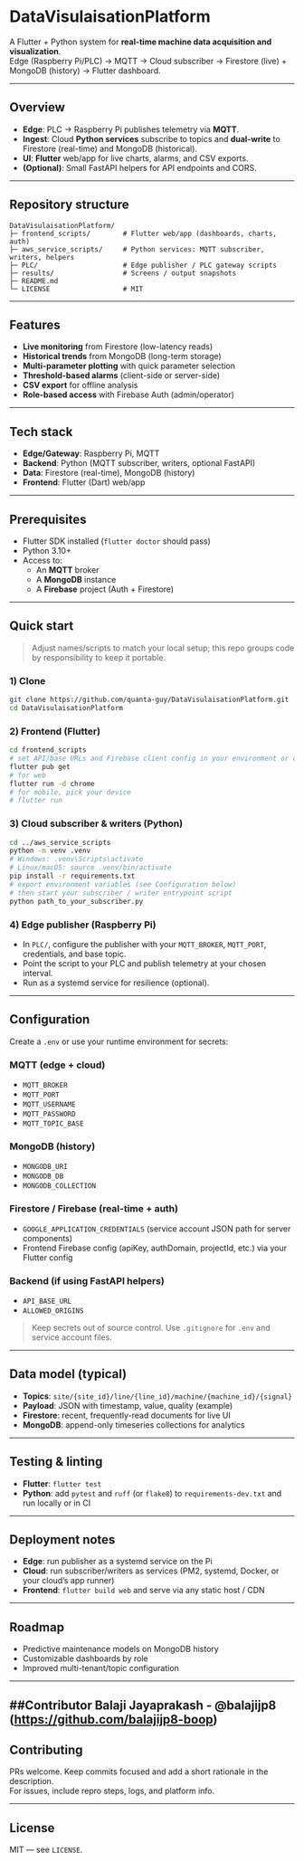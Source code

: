 # DataVisulaisationPlatform

A Flutter + Python system for **real-time machine data acquisition and visualization**.  
Edge (Raspberry Pi/PLC) → MQTT → Cloud subscriber → Firestore (live) + MongoDB (history) → Flutter dashboard.

---

## Overview

- **Edge**: PLC → Raspberry Pi publishes telemetry via **MQTT**.
- **Ingest**: Cloud **Python services** subscribe to topics and **dual-write** to Firestore (real-time) and MongoDB (historical).
- **UI**: **Flutter** web/app for live charts, alarms, and CSV exports.
- **(Optional)**: Small FastAPI helpers for API endpoints and CORS.

---

## Repository structure

```
DataVisulaisationPlatform/
├─ frontend_scripts/        # Flutter web/app (dashboards, charts, auth)
├─ aws_service_scripts/     # Python services: MQTT subscriber, writers, helpers
├─ PLC/                     # Edge publisher / PLC gateway scripts
├─ results/                 # Screens / output snapshots
├─ README.md
└─ LICENSE                  # MIT
```

---

## Features

- **Live monitoring** from Firestore (low-latency reads)
- **Historical trends** from MongoDB (long-term storage)
- **Multi-parameter plotting** with quick parameter selection
- **Threshold-based alarms** (client-side or server-side)
- **CSV export** for offline analysis
- **Role-based access** with Firebase Auth (admin/operator)

---

## Tech stack

- **Edge/Gateway**: Raspberry Pi, MQTT
- **Backend**: Python (MQTT subscriber, writers, optional FastAPI)
- **Data**: Firestore (real-time), MongoDB (history)
- **Frontend**: Flutter (Dart) web/app

---

## Prerequisites

- Flutter SDK installed (`flutter doctor` should pass)
- Python 3.10+
- Access to:
  - An **MQTT** broker
  - A **MongoDB** instance
  - A **Firebase** project (Auth + Firestore)

---

## Quick start

> Adjust names/scripts to match your local setup; this repo groups code by responsibility to keep it portable.

### 1) Clone

```bash
git clone https://github.com/quanta-guy/DataVisulaisationPlatform.git
cd DataVisulaisationPlatform
```

### 2) Frontend (Flutter)

```bash
cd frontend_scripts
# set API/base URLs and Firebase client config in your environment or config file
flutter pub get
# for web
flutter run -d chrome
# for mobile, pick your device
# flutter run
```

### 3) Cloud subscriber & writers (Python)

```bash
cd ../aws_service_scripts
python -m venv .venv
# Windows: .venv\Scripts\activate
# Linux/macOS: source .venv/bin/activate
pip install -r requirements.txt
# export environment variables (see Configuration below)
# then start your subscriber / writer entrypoint script
python path_to_your_subscriber.py
```

### 4) Edge publisher (Raspberry Pi)

- In `PLC/`, configure the publisher with your `MQTT_BROKER`, `MQTT_PORT`, credentials, and base topic.
- Point the script to your PLC and publish telemetry at your chosen interval.
- Run as a systemd service for resilience (optional).

---

## Configuration

Create a `.env` or use your runtime environment for secrets:

### MQTT (edge + cloud)
- `MQTT_BROKER`
- `MQTT_PORT`
- `MQTT_USERNAME`
- `MQTT_PASSWORD`
- `MQTT_TOPIC_BASE`

### MongoDB (history)
- `MONGODB_URI`
- `MONGODB_DB`
- `MONGODB_COLLECTION`

### Firestore / Firebase (real-time + auth)
- `GOOGLE_APPLICATION_CREDENTIALS` (service account JSON path for server components)
- Frontend Firebase config (apiKey, authDomain, projectId, etc.) via your Flutter config

### Backend (if using FastAPI helpers)
- `API_BASE_URL`
- `ALLOWED_ORIGINS`

> Keep secrets out of source control. Use `.gitignore` for `.env` and service account files.

---

## Data model (typical)

- **Topics**: `site/{site_id}/line/{line_id}/machine/{machine_id}/{signal}`
- **Payload**: JSON with timestamp, value, quality (example)
- **Firestore**: recent, frequently-read documents for live UI
- **MongoDB**: append-only timeseries collections for analytics

---

## Testing & linting

- **Flutter**: `flutter test`
- **Python**: add `pytest` and `ruff` (or `flake8`) to `requirements-dev.txt` and run locally or in CI

---

## Deployment notes

- **Edge**: run publisher as a systemd service on the Pi
- **Cloud**: run subscriber/writers as services (PM2, systemd, Docker, or your cloud’s app runner)
- **Frontend**: `flutter build web` and serve via any static host / CDN

---

## Roadmap

- Predictive maintenance models on MongoDB history
- Customizable dashboards by role
- Improved multi-tenant/topic configuration

---
##Contributor
Balaji Jayaprakash - @balajijp8 (https://github.com/balajijp8-boop)
---

## Contributing

PRs welcome. Keep commits focused and add a short rationale in the description.  
For issues, include repro steps, logs, and platform info.

---

## License

MIT — see `LICENSE`.
